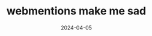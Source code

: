 ---
title: webmentions make me sad
description: Alex talks about connection on the Indie Web and how webmentions do or do not help with that.
url: https://alexsirac.com/webmentions-make-me-sad/
date: 2024-04-05
rss: true
tags:
    - article
    - thoughts
    - indie-web
---